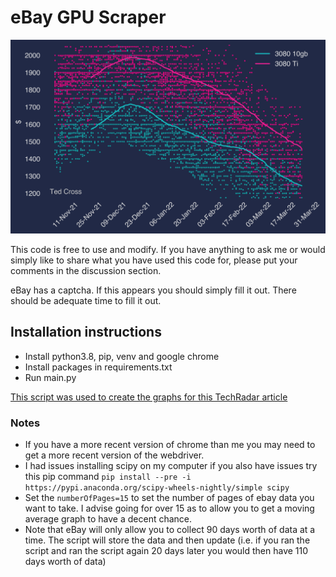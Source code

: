 # eBay GPU Scraper


![3080 Example](https://github.com/tedcross4/eBay_gpu_scraper/blob/cb9efa75f9eb1e813c1bdcf498be3cf51bcd8dac/figs/3080.png?raw=true)

This code is free to use and modify. If you have anything to ask me or would simply like to share what you have used this code for, please put your comments in the discussion section.

eBay has a captcha. If this appears you should simply fill it out. There should be adequate time to fill it out.

## Installation instructions
* Install python3.8, pip, venv and google chrome
* Install packages in requirements.txt
* Run main.py

[This script was used to create the graphs for this TechRadar article](https://www.techradar.com/uk/deals/looking-for-a-gpu-dont-buy-yet-graphics-card-prices-are-falling-rapidly)

### Notes
* If you have a more recent version of chrome than me you may need to get a more recent version of the webdriver.
* I had issues installing scipy on my computer if you also have issues try this pip command `pip install --pre -i https://pypi.anaconda.org/scipy-wheels-nightly/simple scipy`
* Set the `numberOfPages=15` to set the number of pages of ebay data you want to take. I advise going for over 15 as to allow you to get a moving average graph to have a decent chance.
* Note that eBay will only allow you to collect 90 days worth of data at a time. The script will store the data and then update (i.e. if you ran the script and ran the script again 20 days later you would then have 110 days worth of data)
